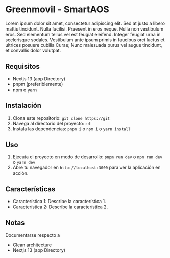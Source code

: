 # Greenmovil - SmartAOS

Lorem ipsum dolor sit amet, consectetur adipiscing elit. Sed at justo a libero mattis tincidunt. Nulla facilisi. Praesent in eros neque. Nulla non vestibulum eros. Sed elementum tellus vel est feugiat eleifend. Integer feugiat urna in scelerisque sodales. Vestibulum ante ipsum primis in faucibus orci luctus et ultrices posuere cubilia Curae; Nunc malesuada purus vel augue tincidunt, et convallis dolor volutpat.


## Requisitos

- Nextjs 13 (app Directory)
- pnpm (preferiblemente)
- npm o yarn 

## Instalación

1. Clona este repositorio: `git clone https://git`
2. Navega al directorio del proyecto: `cd  `
3. Instala las dependencias: `pnpm i` o `npm i` o `yarn install`

## Uso

1. Ejecuta el proyecto en modo de desarrollo: `pnpm run dev` o `npm run dev` o `yarn dev`
2. Abre tu navegador en `http://localhost:3000` para ver la aplicación en acción.

## Características

- Característica 1: Describe la característica 1.
- Característica 2: Describe la característica 2.

## Notas

Documentarse respecto a 
- Clean architecture
- Nextjs 13 (app Directory)


